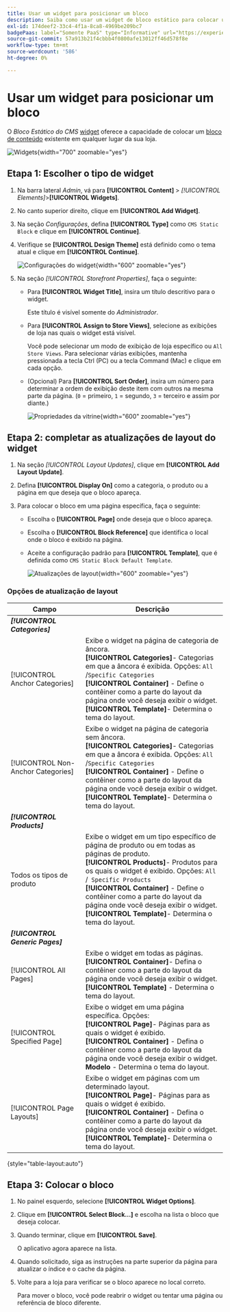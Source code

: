 ```yaml
---
title: Usar um widget para posicionar um bloco
description: Saiba como usar um widget de bloco estático para colocar um conteúdo existente em quase qualquer lugar da loja.
exl-id: 174deef2-33c4-4f1a-8ca8-4969be209bc7
badgePaas: label="Somente PaaS" type="Informative" url="https://experienceleague.adobe.com/en/docs/commerce/user-guides/product-solutions" tooltip="Aplica-se somente a projetos do Adobe Commerce na nuvem (infraestrutura do PaaS gerenciada pela Adobe) e a projetos locais."
source-git-commit: 57a913b21f4cbbb4f0800afe13012ff46d578f8e
workflow-type: tm+mt
source-wordcount: '586'
ht-degree: 0%

---
```


# Usar um widget para posicionar um bloco

O _Bloco Estático do CMS_ [widget](widgets.md) oferece a capacidade de colocar um [bloco de conteúdo](blocks.md) existente em qualquer lugar da sua loja.

![Widgets](./assets/widgets.png){width="700" zoomable="yes"}

## Etapa 1: Escolher o tipo de widget

1. Na barra lateral _Admin_, vá para **[!UICONTROL Content]** > _[!UICONTROL Elements]_>**[!UICONTROL Widgets]**.

1. No canto superior direito, clique em **[!UICONTROL Add Widget]**.

1. Na seção _Configurações_, defina **[!UICONTROL Type]** como `CMS Static Block` e clique em **[!UICONTROL Continue]**.

1. Verifique se **[!UICONTROL Design Theme]** está definido como o tema atual e clique em **[!UICONTROL Continue]**.

   ![Configurações do widget](./assets/widget-settings.png){width="600" zoomable="yes"}

1. Na seção _[!UICONTROL Storefront Properties]_, faça o seguinte:

   - Para **[!UICONTROL Widget Title]**, insira um título descritivo para o widget.

     Este título é visível somente do _Administrador_.

   - Para **[!UICONTROL Assign to Store Views]**, selecione as exibições de loja nas quais o widget está visível.

     Você pode selecionar um modo de exibição de loja específico ou `All Store Views`. Para selecionar várias exibições, mantenha pressionada a tecla Ctrl (PC) ou a tecla Command (Mac) e clique em cada opção.

   - (Opcional) Para **[!UICONTROL Sort Order]**, insira um número para determinar a ordem de exibição deste item com outros na mesma parte da página. (`0` = primeiro, `1` = segundo, `3` = terceiro e assim por diante.)

     ![Propriedades da vitrine](./assets/widget-storefront-properties.png){width="600" zoomable="yes"}

## Etapa 2: completar as atualizações de layout do widget

1. Na seção _[!UICONTROL Layout Updates]_, clique em **[!UICONTROL Add Layout Update]**.

1. Defina **[!UICONTROL Display On]** como a categoria, o produto ou a página em que deseja que o bloco apareça.

1. Para colocar o bloco em uma página específica, faça o seguinte:

   - Escolha o **[!UICONTROL Page]** onde deseja que o bloco apareça.

   - Escolha o **[!UICONTROL Block Reference]** que identifica o local onde o bloco é exibido na página.

   - Aceite a configuração padrão para **[!UICONTROL Template]**, que é definida como `CMS Static Block Default Template`.

     ![Atualizações de layout](./assets/widget-layout-update-home-page.png){width="600" zoomable="yes"}

### Opções de atualização de layout

| Campo | Descrição |
|--- |--- |
| **_[!UICONTROL Categories]_** |  |
| [!UICONTROL Anchor Categories] | Exibe o widget na página de categoria de âncora.<br/>**[!UICONTROL Categories]**- Categorias em que a âncora é exibida. Opções: `All` /`Specific Categories`<br/>**[!UICONTROL Container]** - Define o contêiner como a parte do layout da página onde você deseja exibir o widget.<br/>**[!UICONTROL Template]**- Determina o tema do layout. |
| [!UICONTROL Non-Anchor Categories] | Exibe o widget na página de categoria sem âncora.<br/>**[!UICONTROL Categories]**- Categorias em que a âncora é exibida. Opções: `All` /`Specific Categories`<br/>**[!UICONTROL Container]** - Define o contêiner como a parte do layout da página onde você deseja exibir o widget.<br/>**[!UICONTROL Template]**- Determina o tema do layout. |
| **_[!UICONTROL Products]_** |  |
| Todos os tipos de produto | Exibe o widget em um tipo específico de página de produto ou em todas as páginas de produto. <br/>**[!UICONTROL Products]**- Produtos para os quais o widget é exibido. Opções: `All` /` Specific Products`<br/>**[!UICONTROL Container]** - Define o contêiner como a parte do layout da página onde você deseja exibir o widget.<br/>**[!UICONTROL Template]**- Determina o tema do layout. |
| **_[!UICONTROL Generic Pages]_** |  |
| [!UICONTROL All Pages] | Exibe o widget em todas as páginas. <br/>**[!UICONTROL Container]**- Defina o contêiner como a parte do layout da página onde você deseja exibir o widget.<br/>**[!UICONTROL Template]** - Determina o tema do layout. |
| [!UICONTROL Specified Page] | Exibe o widget em uma página específica. Opções:<br/>**[!UICONTROL Page]**- Páginas para as quais o widget é exibido.<br/>**[!UICONTROL Container]** - Defina o contêiner como a parte do layout da página onde você deseja exibir o widget.<br/>**Modelo** - Determina o tema do layout. |
| [!UICONTROL Page Layouts] | Exibe o widget em páginas com um determinado layout. <br/>**[!UICONTROL Page]**- Páginas para as quais o widget é exibido.<br/>**[!UICONTROL Container]** - Defina o contêiner como a parte do layout da página onde você deseja exibir o widget.<br/>**[!UICONTROL Template]**- Determina o tema do layout. |

{style="table-layout:auto"}

## Etapa 3: Colocar o bloco

1. No painel esquerdo, selecione **[!UICONTROL Widget Options]**.

1. Clique em **[!UICONTROL Select Block…]** e escolha na lista o bloco que deseja colocar.

1. Quando terminar, clique em **[!UICONTROL Save]**.

   O aplicativo agora aparece na lista.

1. Quando solicitado, siga as instruções na parte superior da página para atualizar o índice e o cache da página.

1. Volte para a loja para verificar se o bloco aparece no local correto.

   Para mover o bloco, você pode reabrir o widget ou tentar uma página ou referência de bloco diferente.
